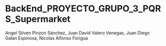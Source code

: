 # BackEnd_PROYECTO_GRUPO_3_PQRS_Supermarket

Angel Stiven Pinzon Sánchez, Juan David Valero Venegas, Juan Diego Galan Espinosa, Nicolas Alfonso Forigua
